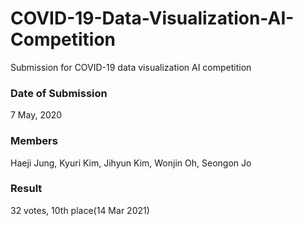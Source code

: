 # COVID-19-Data-Visualization-AI-Competition
Submission for COVID-19 data visualization AI competition

### Date of Submission
7 May, 2020 <br>

### Members
Haeji Jung, Kyuri Kim, Jihyun Kim, Wonjin Oh, Seongon Jo<br>

### Result
32 votes, 10th place(14 Mar 2021)
